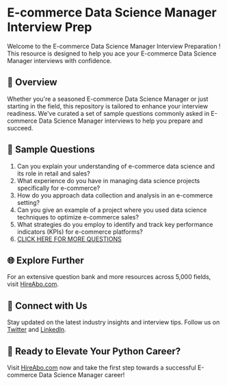 # E-commerce Data Science Manager Interview Prep

Welcome to the E-commerce Data Science Manager Interview Preparation ! This resource is designed to help you ace your E-commerce Data Science Manager interviews with confidence.

## 🚀 Overview

Whether you're a seasoned E-commerce Data Science Manager or just starting in the field, this repository is tailored to enhance your interview readiness. We've curated a set of sample questions commonly asked in E-commerce Data Science Manager interviews to help you prepare and succeed.

## 📝 Sample Questions

1. Can you explain your understanding of e-commerce data science and its role in retail and sales?
2. What experience do you have in managing data science projects specifically for e-commerce?
3. How do you approach data collection and analysis in an e-commerce setting?
4. Can you give an example of a project where you used data science techniques to optimize e-commerce sales?
5. What strategies do you employ to identify and track key performance indicators (KPIs) for e-commerce platforms?
6. [CLICK HERE FOR MORE QUESTIONS](https://hireabo.com/job/22_2_47/Ecommerce%20Data%20Science%20Manager)

## 🌐 Explore Further

For an extensive question bank and more resources across 5,000 fields, visit [HireAbo.com](https://www.hireabo.com).

## 📱 Connect with Us

Stay updated on the latest industry insights and interview tips. Follow us on [Twitter](https://twitter.com/hireabo) and [LinkedIn](https://www.linkedin.com/in/hire-abo-3609972a8/).

## 🚀 Ready to Elevate Your Python Career?

Visit [HireAbo.com](https://www.hireabo.com) now and take the first step towards a successful E-commerce Data Science Manager career!
